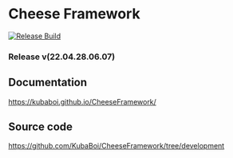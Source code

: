 # Cheese Framework

[![Release Build](https://github.com/KubaBoi/CheeseFramework/actions/workflows/realeaseDate.yml/badge.svg?branch=main)](https://github.com/KubaBoi/CheeseFramework/actions/workflows/realeaseDate.yml)

### Release v(22.04.28.06.07)

## Documentation

https://kubaboi.github.io/CheeseFramework/

## Source code

https://github.com/KubaBoi/CheeseFramework/tree/development